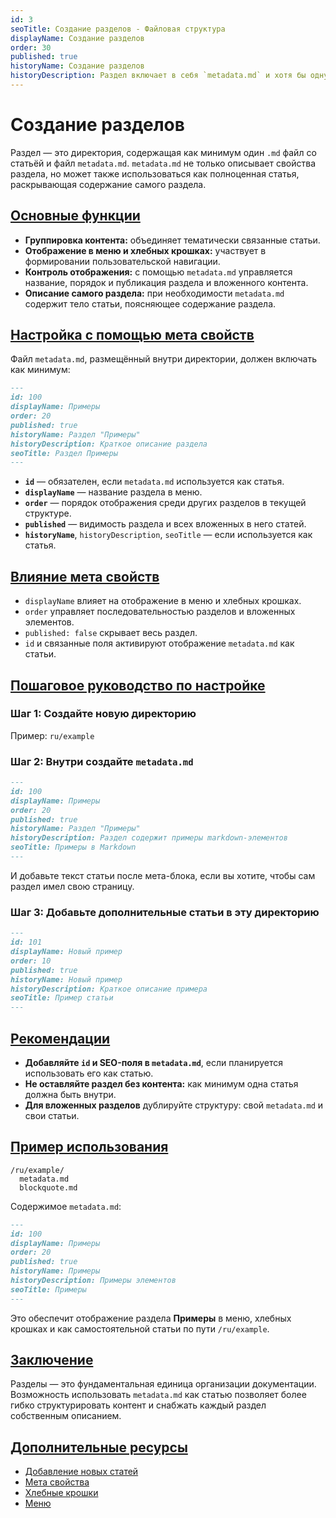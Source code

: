 ```yaml
---
id: 3
seoTitle: Создание разделов - Файловая структура
displayName: Создание разделов
order: 30
published: true
historyName: Создание разделов
historyDescription: Раздел включает в себя `metadata.md` и хотя бы одну статью — это формирует структуру меню, хлебных крошек и отображение на сайте.
---
```


# Создание разделов

Раздел — это директория, содержащая как минимум один `.md` файл со статьёй и файл `metadata.md`.
`metadata.md` не только описывает свойства раздела, но может также использоваться как полноценная статья, раскрывающая
содержание самого раздела.

## [Основные функции](basic-functions)

- **Группировка контента:** объединяет тематически связанные статьи.
- **Отображение в меню и хлебных крошках:** участвует в формировании пользовательской навигации.
- **Контроль отображения:** с помощью `metadata.md` управляется название, порядок и публикация раздела и вложенного контента.
- **Описание самого раздела:** при необходимости `metadata.md` содержит тело статьи, поясняющее содержание раздела.

## [Настройка с помощью мета свойств](customization-using-meta-properties)

Файл `metadata.md`, размещённый внутри директории, должен включать как минимум:

```md
---
id: 100
displayName: Примеры
order: 20
published: true
historyName: Раздел "Примеры"
historyDescription: Краткое описание раздела
seoTitle: Раздел Примеры
---
````

* **`id`** — обязателен, если `metadata.md` используется как статья.
* **`displayName`** — название раздела в меню.
* **`order`** — порядок отображения среди других разделов в текущей структуре.
* **`published`** — видимость раздела и всех вложенных в него статей.
* **`historyName`**, `historyDescription`, `seoTitle` — если используется как статья.

## [Влияние мета свойств](impact-of-meta-properties)

* `displayName` влияет на отображение в меню и хлебных крошках.
* `order` управляет последовательностью разделов и вложенных элементов.
* `published: false` скрывает весь раздел.
* `id` и связанные поля активируют отображение `metadata.md` как статьи.

## [Пошаговое руководство по настройке](step-by-step-setup-guide)

### Шаг 1: Создайте новую директорию

Пример: `ru/example`

### Шаг 2: Внутри создайте `metadata.md`

```md
---
id: 100
displayName: Примеры
order: 20
published: true
historyName: Раздел "Примеры"
historyDescription: Раздел содержит примеры markdown-элементов
seoTitle: Примеры в Markdown
---
```

И добавьте текст статьи после мета-блока, если вы хотите, чтобы сам раздел имел свою страницу.

### Шаг 3: Добавьте дополнительные статьи в эту директорию

```md
---
id: 101
displayName: Новый пример
order: 10
published: true
historyName: Новый пример
historyDescription: Краткое описание примера
seoTitle: Пример статьи
---
```

## [Рекомендации](recommendations)

* **Добавляйте `id` и SEO-поля в `metadata.md`**, если планируется использовать его как статью.
* **Не оставляйте раздел без контента:** как минимум одна статья должна быть внутри.
* **Для вложенных разделов** дублируйте структуру: свой `metadata.md` и свои статьи.

## [Пример использования](examples)

```
/ru/example/
  metadata.md
  blockquote.md
```

Содержимое `metadata.md`:

```md
---
id: 100
displayName: Примеры
order: 20
published: true
historyName: Примеры
historyDescription: Примеры элементов
seoTitle: Примеры
---
```

Это обеспечит отображение раздела **Примеры** в меню, хлебных крошках и как самостоятельной статьи по пути `/ru/example`.

## [Заключение](conclusion)

Разделы — это фундаментальная единица организации документации. Возможность использовать `metadata.md` как статью
позволяет более гибко структурировать контент и снабжать каждый раздел собственным описанием.

## [Дополнительные ресурсы](additional-resources)

* [Добавление новых статей]([1])
* [Мета свойства]([68])
* [Хлебные крошки]([4])
* [Меню]([10])
